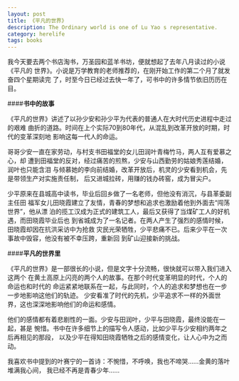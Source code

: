 ```yaml
---
layout: post
title: 《平凡的世界》
description: The Ordinary world is one of Lu Yao s representative.
category: herelife
tags: books
---
```


我今天要去两个书店淘书，万圣园和蓝羊书坊，便就想起了去年八月读过的小说《平凡的
世界》。小说是万学教育的老师推荐的，在刚开始工作的第二个月了就发奋四个星期读完
了，时至今日已经过去快一年了，可书中的许多情节依旧历历在目。

####**书中的故事**

《平凡的世界》讲述了以孙少安和孙少平为代表的普通人在大时代历史进程中走过的艰难
曲折的道路。时间在上个实际70到80年代，从混乱到改革开放的时期，时代的变革深刻地
影响这每一代人的命运。

哥哥少安一直在家劳动，与村支书田福堂的女儿田润叶青梅竹马，两人互有爱慕之心，却
遭到田福堂的反对，经过痛苦的煎熬，少安与山西勤劳的姑娘秀莲结婚，润叶也只能含泪
与倾慕她的李向前结婚，改革开放后，机灵的少安看到机会，先是带领生产对实施责任制，
后又进城拉砖，用赚的钱办砖窑，成为冒尖户。

少平原来在县城高中读书，毕业后回乡做了一名老师，但他没有消沉，与县革委副主任田
福军女儿田晓霞建立了友情，青春的梦想和追求也激励着他到外面去“闯荡世界”，他从漂
泊的揽工汉成为正式的建筑工人，最后又获得了当煤矿工人的好机遇，而田晓霞毕业后也
到省城成为了一名记者。在两人产生了强烈的感情时候，田晓霞却因在抗洪采访中为抢救
灾民光荣牺牲，少平悲痛不已。后来少平在一次事故中毁容，他没有被不幸压跨，重新回
到矿山迎接新的挑战。

####**平凡的世界里**

《平凡的世界》是一部很长的小说，但是文字十分流畅，很快就可以带入我们进入这两个
在黄土高原上闪亮的两个人的故事。在那个时代变革明显的时代，个人的命运也和时代的
命运紧紧地联系在一起，与此同时，个人的追求和梦想也在一步一步地影响这他们的轨迹。
少安看准了时代的先机，少平追求不一样的外面世界，这也深深地影响他们的命运和感情。

他们的感情都有着悲剧性的一面。少安与田润叶，少平与田晓霞，最终没能在一起，甚是
惋惜。书中在许多细节上的描写令人感动，比如少平与少安相约两年之后再相见的那段，
以及少平在得知田晓霞牺牲之后的感情变化，让人心中为之而动。

我喜欢书中提到的叶赛宁的一首诗：不惋惜，不呼唤，我也不啼哭……金黄的落叶堆满我心间，
我已经不再是青春少年…… 
